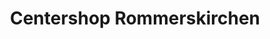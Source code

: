 ---
title: "Centershop Rommerskirchen"
url: /rommerskirchen/centershop-rommerskirchen/
shop: Kramladen
---